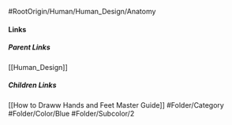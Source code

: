 #RootOrigin/Human/Human_Design/Anatomy
#### Links
##### Parent Links
[[Human_Design]]
##### Children Links
[[How to Draww Hands and Feet Master Guide]]
#Folder/Category
#Folder/Color/Blue
#Folder/Subcolor/2
